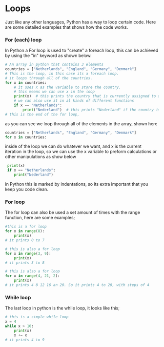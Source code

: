 # Loops

Just like any other languages, Python has a way to loop certain code. Here are some detailed examples that shows how the code works.

### For (each) loop

In Python a For loop is used to "create" a foreach loop, this can be achieved by using the "in" keyword as shown below.

```python
# An array in python that contains 3 elements
countries = ["Netherlands", "England", "Germany", "Denmark"]
# This is the loop, in this case its a foreach loop.
# it loops through all of the countries.
for x in countries:
    # it uses x as the variable to store the country.
    # this means we can use x in the loop
    print(x)  # this prints the country that is currently assigned to x.
    # we can also use it in al kinds of different functions
    if x == "Netherlands":
        print("Nederland")  # this prints "Nederland" if the country is the netherlands
# this is the end of the for loop,
```

as you can see we loop through all of the elements in the array, shown here

```python
countries = ["Netherlands", "England", "Germany", "Denmark"]
for x in countries:
```

inside of the loop we can do whatever we want, and x is the current iteration in the loop, so we can use the x variable to preform calculations or other manipulations as show below

```python
 print(x)
 if x == "Netherlands":
 	print("Nederland")
```

in Python this is marked by indentations, so its extra important that you keep you code clean.

### For loop

The for loop can also be used a set amount of times with the range function, here are some examples;

```python
#this is a for loop
for x in range(8):
    print(x)
# it prints 0 to 7

# this is also a for loop
for x in range(3, 9):
    print(x)
# it prints 3 to 8

# this is also a for loop
for x in range(4, 21, 2):
    print(x)
# it prints 4 8 12 16 an 20. So it prints 4 to 20, with steps of 4
```

### While loop

The last loop in python is the while loop, it looks like this;

```python
# this is a simple while loop
x = 4
while x > 10:
    print(x)
    x += x
# it prints 4 to 9
```

